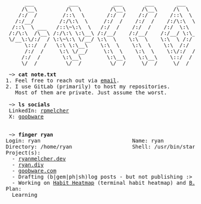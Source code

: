 <pre>
      ___           ___           ___       ___       ___     
     /\__\         /\  \         /\__\     /\__\     /\  \    
    /:/  /        /::\  \       /:/  /    /:/  /    /::\  \   
   /:/__/        /:/\:\  \     /:/  /    /:/  /    /:/\:\  \  
  /::\  \ ___   /::\~\:\  \   /:/  /    /:/  /    /:/  \:\  \ 
 /:/\:\  /\__\ /:/\:\ \:\__\ /:/__/    /:/__/    /:/__/ \:\__\
 \/__\:\/:/  / \:\~\:\ \/__/ \:\  \    \:\  \    \:\  \ /:/  /
      \::/  /   \:\ \:\__\    \:\  \    \:\  \    \:\  /:/  / 
      /:/  /     \:\ \/__/     \:\  \    \:\  \    \:\/:/  /  
     /:/  /       \:\__\        \:\__\    \:\__\    \::/  /   
     \/__/         \/__/         \/__/     \/__/     \/__/    
</pre>

<pre>
 ~> <strong>cat note.txt</strong>
1. Feel free to reach out via <a href="mailto:dagoober.dev@gmail.com">email</a>.
2. I use GitLab (primarily) to host my repositories.
   Most of them are private. Just assume the worst.
 
 ~> <strong>ls socials</strong>
 LinkedIn: <a rel=me href="https://linkedin.com/in/rpmelcher" _target="default">rpmelcher</a>
 X: <a rel=me href="https://x.com/goobware" _target="default">goobware</a>


 ~> <strong>finger ryan</strong>
Login: ryan                             Name: ryan
Directory: /home/ryan                   Shell: /usr/bin/starship
Project(s):
  - <a href="https://github.com/RyanMelcher/ryanmelcher.dev">ryanmelcher.dev</a>
  - <a href="https://github.com/RyanMelcher/ryan.diy">ryan.diy</a>
  - <a href="https://github.com/RyanMelcher/goobware.com">goobware.com</a>
  - Drafting (b|gem|ph|sh)log posts - but not publishing :>
  - Working on <a href="https://github.com/RyanMelcher/habitheatmap">Habit Heatmap</a> (terminal habit heatmap) and <a href="https://github.com/RyanMelcher/blissministires.org">B.L.I.S.S. Ministires</a> (minecraft server & website).
Plan:
  Learning
</pre>
